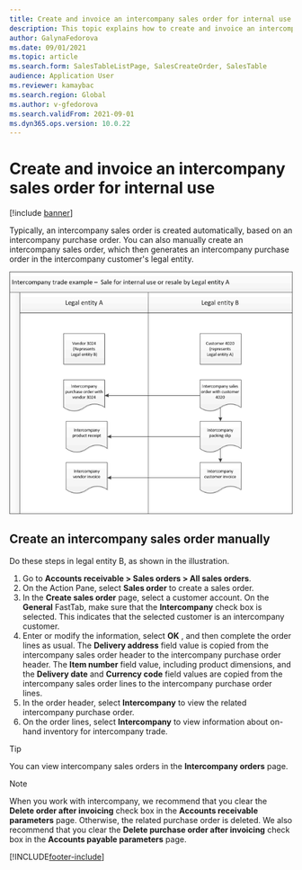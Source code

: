 ```yaml
---
title: Create and invoice an intercompany sales order for internal use
description: This topic explains how to create and invoice an intercompany sales order for internal use
author: GalynaFedorova
ms.date: 09/01/2021
ms.topic: article
ms.search.form: SalesTableListPage, SalesCreateOrder, SalesTable
audience: Application User
ms.reviewer: kamaybac
ms.search.region: Global
ms.author: v-gfedorova
ms.search.validFrom: 2021-09-01
ms.dyn365.ops.version: 10.0.22
---
```


# Create and invoice an intercompany sales order for internal use

[!include [banner](../../includes/banner.md)]

Typically, an intercompany sales order is created automatically, based on an intercompany purchase order. You can also manually create an intercompany sales order, which then generates an intercompany purchase order in the intercompany customer's legal entity.

![Intercompany internal sales process](media/intercompanyinternalsalesprocess.png)

## Create an intercompany sales order manually

Do these steps in legal entity B, as shown in the illustration.

1. Go to  **Accounts receivable  \>  Sales orders  \>  All sales orders**.
1. On the Action Pane, select  **Sales order**  to create a sales order.
1. In the  **Create sales order**  page, select a customer account. On the  **General**  FastTab, make sure that the  **Intercompany**  check box is selected. This indicates that the selected customer is an intercompany customer.
14. Enter or modify the information, select  **OK** , and then complete the order lines as usual.
    The  **Delivery address**  field value is copied from the intercompany sales order header to the intercompany purchase order header. The  **Item number**  field value, including product dimensions, and the  **Delivery date**  and  **Currency code**  field values are copied from the intercompany sales order lines to the intercompany purchase order lines.
1. In the order header, select  **Intercompany**  to view the related intercompany purchase order.
1. On the order lines, select  **Intercompany**  to view information about on-hand inventory for intercompany trade.

> [!TIP]
> You can view intercompany sales orders in the  **Intercompany orders**  page.

> [!NOTE]
> When you work with intercompany, we recommend that you clear the  **Delete order after invoicing**  check box in the  **Accounts receivable parameters**  page. Otherwise, the related purchase order is deleted. We also recommend that you clear the  **Delete purchase order after invoicing**  check box in the  **Accounts payable parameters**  page.

[!INCLUDE[footer-include](../../includes/footer-banner.md)]